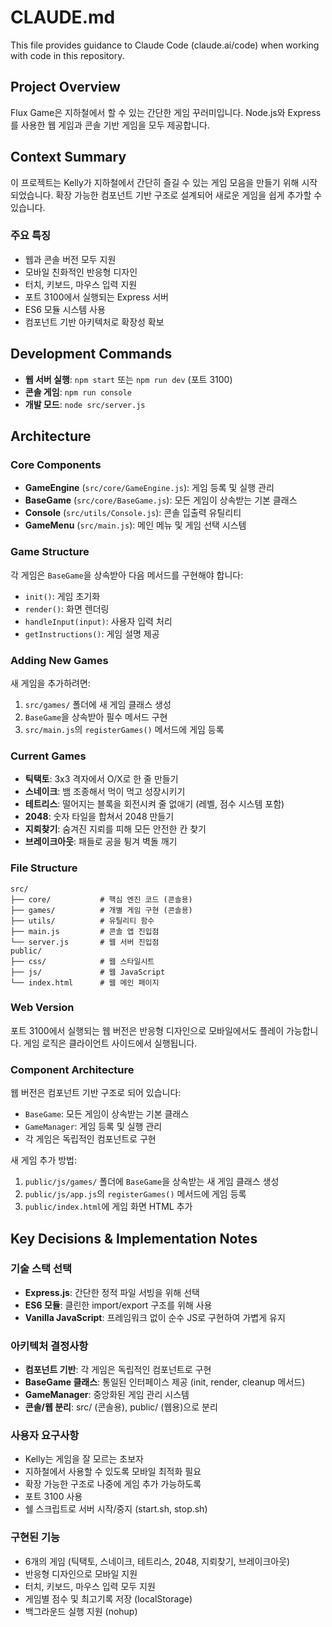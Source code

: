 # CLAUDE.md

This file provides guidance to Claude Code (claude.ai/code) when working with code in this repository.

## Project Overview

Flux Game은 지하철에서 할 수 있는 간단한 게임 꾸러미입니다. Node.js와 Express를 사용한 웹 게임과 콘솔 기반 게임을 모두 제공합니다.

## Context Summary

이 프로젝트는 Kelly가 지하철에서 간단히 즐길 수 있는 게임 모음을 만들기 위해 시작되었습니다. 확장 가능한 컴포넌트 기반 구조로 설계되어 새로운 게임을 쉽게 추가할 수 있습니다.

### 주요 특징
- 웹과 콘솔 버전 모두 지원
- 모바일 친화적인 반응형 디자인
- 터치, 키보드, 마우스 입력 지원
- 포트 3100에서 실행되는 Express 서버
- ES6 모듈 시스템 사용
- 컴포넌트 기반 아키텍처로 확장성 확보

## Development Commands

- **웹 서버 실행**: `npm start` 또는 `npm run dev` (포트 3100)
- **콘솔 게임**: `npm run console`
- **개발 모드**: `node src/server.js`

## Architecture

### Core Components

- **GameEngine** (`src/core/GameEngine.js`): 게임 등록 및 실행 관리
- **BaseGame** (`src/core/BaseGame.js`): 모든 게임이 상속받는 기본 클래스
- **Console** (`src/utils/Console.js`): 콘솔 입출력 유틸리티
- **GameMenu** (`src/main.js`): 메인 메뉴 및 게임 선택 시스템

### Game Structure

각 게임은 `BaseGame`을 상속받아 다음 메서드를 구현해야 합니다:
- `init()`: 게임 초기화
- `render()`: 화면 렌더링
- `handleInput(input)`: 사용자 입력 처리
- `getInstructions()`: 게임 설명 제공

### Adding New Games

새 게임을 추가하려면:
1. `src/games/` 폴더에 새 게임 클래스 생성
2. `BaseGame`을 상속받아 필수 메서드 구현
3. `src/main.js`의 `registerGames()` 메서드에 게임 등록

### Current Games

- **틱택토**: 3x3 격자에서 O/X로 한 줄 만들기
- **스네이크**: 뱀 조종해서 먹이 먹고 성장시키기
- **테트리스**: 떨어지는 블록을 회전시켜 줄 없애기 (레벨, 점수 시스템 포함)
- **2048**: 숫자 타일을 합쳐서 2048 만들기
- **지뢰찾기**: 숨겨진 지뢰를 피해 모든 안전한 칸 찾기
- **브레이크아웃**: 패들로 공을 튕겨 벽돌 깨기

### File Structure

```
src/
├── core/           # 핵심 엔진 코드 (콘솔용)
├── games/          # 개별 게임 구현 (콘솔용)
├── utils/          # 유틸리티 함수
├── main.js         # 콘솔 앱 진입점
└── server.js       # 웹 서버 진입점
public/
├── css/            # 웹 스타일시트
├── js/             # 웹 JavaScript
└── index.html      # 웹 메인 페이지
```

### Web Version

포트 3100에서 실행되는 웹 버전은 반응형 디자인으로 모바일에서도 플레이 가능합니다. 게임 로직은 클라이언트 사이드에서 실행됩니다.

### Component Architecture

웹 버전은 컴포넌트 기반 구조로 되어 있습니다:
- `BaseGame`: 모든 게임이 상속받는 기본 클래스
- `GameManager`: 게임 등록 및 실행 관리
- 각 게임은 독립적인 컴포넌트로 구현

새 게임 추가 방법:
1. `public/js/games/` 폴더에 `BaseGame`을 상속받는 새 게임 클래스 생성
2. `public/js/app.js`의 `registerGames()` 메서드에 게임 등록
3. `public/index.html`에 게임 화면 HTML 추가

## Key Decisions & Implementation Notes

### 기술 스택 선택
- **Express.js**: 간단한 정적 파일 서빙을 위해 선택
- **ES6 모듈**: 클린한 import/export 구조를 위해 사용
- **Vanilla JavaScript**: 프레임워크 없이 순수 JS로 구현하여 가볍게 유지

### 아키텍처 결정사항
- **컴포넌트 기반**: 각 게임은 독립적인 컴포넌트로 구현
- **BaseGame 클래스**: 통일된 인터페이스 제공 (init, render, cleanup 메서드)
- **GameManager**: 중앙화된 게임 관리 시스템
- **콘솔/웹 분리**: src/ (콘솔용), public/ (웹용)으로 분리

### 사용자 요구사항
- Kelly는 게임을 잘 모르는 초보자
- 지하철에서 사용할 수 있도록 모바일 최적화 필요
- 확장 가능한 구조로 나중에 게임 추가 가능하도록
- 포트 3100 사용
- 쉘 스크립트로 서버 시작/중지 (start.sh, stop.sh)

### 구현된 기능
- 6개의 게임 (틱택토, 스네이크, 테트리스, 2048, 지뢰찾기, 브레이크아웃)
- 반응형 디자인으로 모바일 지원
- 터치, 키보드, 마우스 입력 모두 지원
- 게임별 점수 및 최고기록 저장 (localStorage)
- 백그라운드 실행 지원 (nohup)